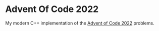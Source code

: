 # Advent Of Code 2022
My modern C++ implementation of the [Advent of Code 2022](https://adventofcode.com/2022) problems.

